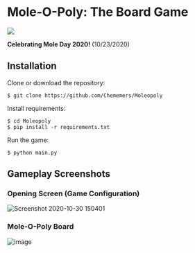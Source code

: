# Mole-O-Poly: The Board Game

[<img src="https://camo.githubusercontent.com/72b8fa08522b87c996b58d36be5132a346d434c5/68747470733a2f2f696d672e736869656c64732e696f2f6769746875622f6c6963656e73652f6d6173686170652f6170697374617475732e7376673f6d61784167653d32353932303030">](https://github.com/Chememers/Moleopoly/blob/main/LICENSE)

**Celebrating Mole Day 2020!** (10/23/2020)

## Installation

Clone or download the repository:

```shell
$ git clone https://github.com/Chememers/Moleopoly
```

Install requirements:

```shell
$ cd Moleopoly
$ pip install -r requirements.txt
```

Run the game:
```shell
$ python main.py
```

## Gameplay Screenshots

### Opening Screen (Game Configuration)

![Screenshot 2020-10-30 150401](https://user-images.githubusercontent.com/58019082/97760934-96721000-1ac1-11eb-9a20-eb855258b761.png)

### Mole-O-Poly Board
![image](https://user-images.githubusercontent.com/58019082/97760978-befa0a00-1ac1-11eb-8c86-72981fbbf1e2.png)


